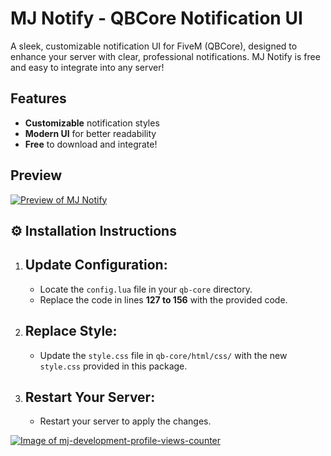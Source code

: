 # MJ Notify - QBCore Notification UI

A sleek, customizable notification UI for FiveM (QBCore), designed to enhance your server with clear, professional notifications. MJ Notify is free and easy to integrate into any server!

## Features
- **Customizable** notification styles
- **Modern UI** for better readability
- **Free** to download and integrate!

## Preview

[![Preview of MJ Notify](https://img.youtube.com/vi/pKYESv4-OwI/maxresdefault.jpg)](https://www.youtube.com/watch?v=pKYESv4-OwI)

## ⚙️ Installation Instructions 

1. ## Update Configuration: 
   - Locate the `config.lua` file in your `qb-core` directory.  
   - Replace the code in lines **127 to 156** with the provided code.

2. ## Replace Style:  
   - Update the `style.css` file in `qb-core/html/css/` with the new `style.css` provided in this package.

3. ## Restart Your Server: 
   - Restart your server to apply the changes.

[![Image of mj-development-profile-views-counter](https://github.com/mj-development/my-profile-views-counter/blob/master/svg/372372861/badge.svg)](https://github.com/mj-development/my-profile-views-counter/blob/master/readme/372372861/week.md)
